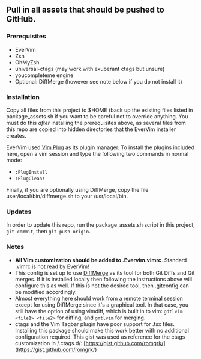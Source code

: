 ## Pull in all assets that should be pushed to GitHub.

### Prerequisites
* EverVim
* Zsh
* OhMyZsh
* universal-ctags (may work with exuberant ctags but unsure)
* youcompleteme engine
* Optional: DiffMerge (however see note below if you do not install it)

### Installation
Copy all files from this project to $HOME (back up the existing files listed in package_assets.sh if you want to be careful not to override anything.  You must do this *after* installing the prerequisites above, as several files from this repo are copied into hidden directories that the EverVim installer creates.

EverVim used [Vim Plug](https://github.com/junegunn/vim-plug) as its plugin manager.  To install the plugins included here, open a vim session and type the following two commands in normal mode:

* `:PlugInstall`
* `:PlugClean!`

Finally, if you are optionally using DiffMerge, copy the file user/local/bin/diffmerge.sh to your /usr/local/bin.

### Updates
In order to update this repo, run the package_assets.sh script in this project, `git commit`, then `git push origin`.

### Notes
* **All Vim customization should be added to .Evervim.vimrc**. Standard .vimrc is not read by EverVim!
* This config is set up to use [DiffMerge](https://sourcegear.com/diffmerge/) as its tool for both Git Diffs and Git merges.  If it is installed locally then following the instructions above will configure this as well.  If this is not the desired tool, then .gitconfig can be modified accordingly.
* Almost everything here should work from a remote terminal session except for using DiffMerge since it's a graphical tool.  In that case, you still have the option of using vimdiff, which is built in to vim: `gdtlvim <file1> <file2>` for diffing, and `gmtlvim` for merging.
* ctags and the Vim Tagbar plugin have poor support for .tsx files.  Installing this package should make this work better with no additional configuration required.  This gist was used as reference for the ctags customization in /.ctags.d/: [https://gist.github.com/romgrk/](https://gist.github.com/romgrk/) 